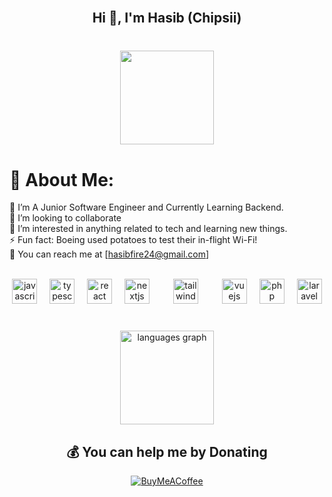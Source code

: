 <br clear="both">

<h2 align="center">Hi 👋, I'm Hasib (Chipsii)</h2>

###

<br clear="both">

<div align="center">
  <img height="150" src="https://s12.gifyu.com/images/Sckg3.gif"  />
</div>

###

# 💫 About Me:
🔭 I’m A Junior Software Engineer and Currently Learning Backend. <br>👯 I’m looking to collaborate <br>🌱 I’m interested in anything related to tech and learning new things.<br>⚡ Fun fact: Boeing used potatoes to test their in-flight Wi-Fi! <br> 💬 You can reach me at [hasibfire24@gmail.com]

<br clear="both">

<div align="center">
  <img src="https://cdn.jsdelivr.net/gh/devicons/devicon/icons/javascript/javascript-original.svg" height="40" alt="javascript logo"  />
  <img width="12" />
  <img src="https://cdn.jsdelivr.net/gh/devicons/devicon/icons/typescript/typescript-original.svg" height="40" alt="typescript logo"  />
  <img width="12" />
  <img src="https://cdn.jsdelivr.net/gh/devicons/devicon/icons/react/react-original.svg" height="40" alt="react logo"  />
  <img width="12" />
  <img src="https://cdn.jsdelivr.net/gh/devicons/devicon/icons/nextjs/nextjs-original.svg" height="40" alt="nextjs logo"  />
  <img width="30" />
  <img src="https://cdn.jsdelivr.net/gh/devicons/devicon/icons/tailwindcss/tailwindcss-original-wordmark.svg" height="40" alt="tailwindcss logo"  />
  <img width="30" />
  <img src="https://cdn.jsdelivr.net/gh/devicons/devicon/icons/vuejs/vuejs-original.svg" height="40" alt="vuejs logo"  />
  <img width="12" />
  <img src="https://cdn.jsdelivr.net/gh/devicons/devicon@latest/icons/php/php-original.svg" height="40" alt="php logo"  />
  <img width="12" />
  <img src="https://cdn.jsdelivr.net/gh/devicons/devicon@latest/icons/laravel/laravel-original-wordmark.svg" height="40" alt="laravel logo"  />
  <img width="12" />
<!--   <img src="https://cdn.jsdelivr.net/gh/devicons/devicon@latest/icons/laravel/laravel-original-wordmark.svg" height="40" alt="laravel logo"  />
  <img width="12" /> -->

###

<br clear="both">

<div align="center">
  <img src="https://github-readme-stats.vercel.app/api/top-langs?username=Chipsii&locale=en&hide_title=false&layout=compact&card_width=320&langs_count=5&theme=dracula&hide_border=false" height="150" alt="languages graph"  />
</div>

###

 ## 💰 You can help me by Donating
  [![BuyMeACoffee](https://img.shields.io/badge/Buy%20Me%20a%20Coffee-ffdd00?style=for-the-badge&logo=buy-me-a-coffee&logoColor=black)](https://www.buymeacoffee.com/chipsii) 
